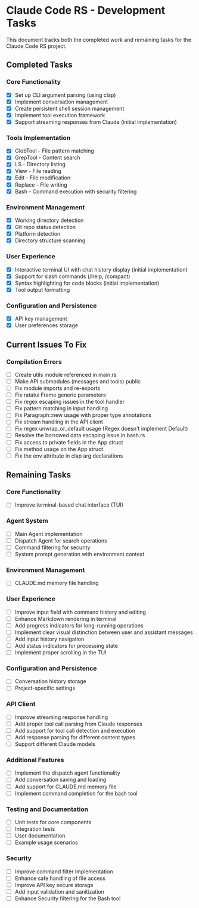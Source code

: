 # Claude Code RS - Development Tasks

This document tracks both the completed work and remaining tasks for the Claude Code RS project.

## Completed Tasks

### Core Functionality
- [x] Set up CLI argument parsing (using clap)
- [x] Implement conversation management
- [x] Create persistent shell session management
- [x] Implement tool execution framework
- [x] Support streaming responses from Claude (initial implementation)

### Tools Implementation
- [x] GlobTool - File pattern matching
- [x] GrepTool - Content search
- [x] LS - Directory listing
- [x] View - File reading
- [x] Edit - File modification
- [x] Replace - File writing
- [x] Bash - Command execution with security filtering

### Environment Management
- [x] Working directory detection
- [x] Git repo status detection
- [x] Platform detection
- [x] Directory structure scanning

### User Experience
- [x] Interactive terminal UI with chat history display (initial implementation)
- [x] Support for slash commands (/help, /compact)
- [x] Syntax highlighting for code blocks (initial implementation)
- [x] Tool output formatting

### Configuration and Persistence
- [x] API key management
- [x] User preferences storage

## Current Issues To Fix

### Compilation Errors
- [ ] Create utils module referenced in main.rs
- [ ] Make API submodules (messages and tools) public
- [ ] Fix module imports and re-exports
- [ ] Fix ratatui Frame generic parameters
- [ ] Fix regex escaping issues in the tool handler
- [ ] Fix pattern matching in input handling
- [ ] Fix Paragraph::new usage with proper type annotations
- [ ] Fix stream handling in the API client
- [ ] Fix regex unwrap_or_default usage (Regex doesn't implement Default)
- [ ] Resolve the borrowed data escaping issue in bash.rs
- [ ] Fix access to private fields in the App struct
- [ ] Fix method usage on the App struct
- [ ] Fix the env attribute in clap arg declarations

## Remaining Tasks

### Core Functionality
- [ ] Improve terminal-based chat interface (TUI)

### Agent System
- [ ] Main Agent implementation
- [ ] Dispatch Agent for search operations
- [ ] Command filtering for security
- [ ] System prompt generation with environment context

### Environment Management
- [ ] CLAUDE.md memory file handling

### User Experience
- [ ] Improve input field with command history and editing
- [ ] Enhance Markdown rendering in terminal
- [ ] Add progress indicators for long-running operations
- [ ] Implement clear visual distinction between user and assistant messages
- [ ] Add input history navigation
- [ ] Add status indicators for processing state
- [ ] Implement proper scrolling in the TUI

### Configuration and Persistence
- [ ] Conversation history storage
- [ ] Project-specific settings

### API Client
- [ ] Improve streaming response handling
- [ ] Add proper tool call parsing from Claude responses
- [ ] Add support for tool call detection and execution
- [ ] Add response parsing for different content types
- [ ] Support different Claude models

### Additional Features
- [ ] Implement the dispatch agent functionality
- [ ] Add conversation saving and loading
- [ ] Add support for CLAUDE.md memory file
- [ ] Implement command completion for the bash tool

### Testing and Documentation
- [ ] Unit tests for core components
- [ ] Integration tests
- [ ] User documentation
- [ ] Example usage scenarios

### Security
- [ ] Improve command filter implementation
- [ ] Enhance safe handling of file access
- [ ] Improve API key secure storage
- [ ] Add input validation and sanitization
- [ ] Enhance Security filtering for the Bash tool